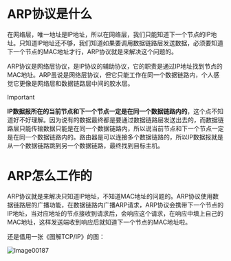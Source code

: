 # ARP协议是什么

在网络层，唯一地址是IP地址，所以在网络层，我们只能知道下一个节点的IP地址。只知道IP地址还不够，我们知道如果要调用数据链路层发送数据，必须要知道下一个节点的MAC地址才行，ARP协议就是来解决这个问题的。

ARP协议是网络层协议，是IP协议的辅助协议，它的职责是通过IP地址找到节点的MAC地址。ARP虽说是网络层协议，但它只能工作在同一个数据链路内，个人感觉它更像是网络层和数据链路层中间的胶水层。

> [!IMPORTANT]
> **IP数据报所在的当前节点和下一个节点一定是在同一个数据链路内的**，这个点不知道好不好理解。因为说有的数据最终都是要通过数据链路层发送出去的，而数据链路层只能传输数据只能是在同一个数据链路内，所以说当前节点和下一个节点一定是在同一个数据链路内的。路由器是可以连接多个数据链路的，所以IP数据报就是从一个数据链路跳到另一个数据链路，最终找到目标主机。

# ARP怎么工作的



ARP协议就是来解决只知道IP地址，不知道MAC地址的问题的。ARP协议使用数据链路层的广播功能，在数据链路内广播ARP请求，ARP协议会携带下一个节点的IP地址，当对应地址的节点接收到请求后，会响应这个请求，在响应中填上自己的MAC地址，这样发送端收到响应后就知道下一个节点的MAC地址啦。

还是借用一张《图解TCP/IP》的图：

![Image00187](https://github.com/user-attachments/assets/ee8a4fa9-10f2-4a81-88e0-153541c5f412)

